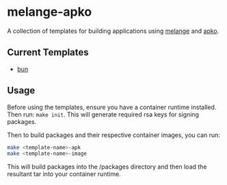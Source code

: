# melange-apko

A collection of templates for building applications using
[melange](https://github.com/chainguard-dev/melange) and
[apko](https://github.com/chainguard-dev/apko).

## Current Templates

- [bun](templates/bun)

## Usage

Before using the templates, ensure you have a container runtime installed. Then
run: `make init`. This will generate required rsa keys for signing packages.

Then to build packages and their respective container images, you can run:

```bash
make <template-name>-apk
make <template-name>-image
```

This will build packages into the /packages directory and then load the resultant
tar into your container runtime.
